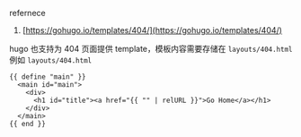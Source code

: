 refernece

1. [https://gohugo.io/templates/404/](https://gohugo.io/templates/404/)

hugo 也支持为 404 页面提供 template，模板内容需要存储在 `layouts/404.html`
例如 `layouts/404.html`
```
{{ define "main" }}
  <main id="main">
    <div>
      <h1 id="title"><a href="{{ "" | relURL }}">Go Home</a></h1>
    </div>
  </main>
{{ end }}
```
